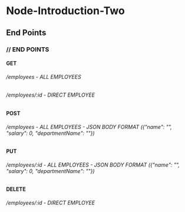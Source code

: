 # Node-Introduction-Two

## End Points
### // END POINTS
#### GET
###### /employees - ALL EMPLOYEES
###### /employees/:id - DIRECT EMPLOYEE

#### POST
###### /employees - ALL EMPLOYEES - JSON BODY FORMAT ({"name": "", "salary": 0, "departmentName": ""})

#### PUT
###### /employees/:id - ALL EMPLOYEES - JSON BODY FORMAT ({"name": "", "salary": 0, "departmentName": ""})

#### DELETE
###### /employees/:id - DIRECT EMPLOYEE
